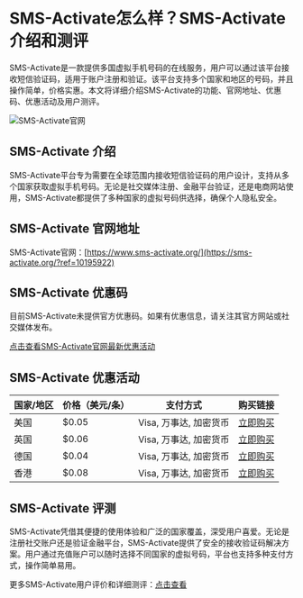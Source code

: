 # SMS-Activate怎么样？SMS-Activate介绍和测评

SMS-Activate是一款提供多国虚拟手机号码的在线服务，用户可以通过该平台接收短信验证码，适用于账户注册和验证。该平台支持多个国家和地区的号码，并且操作简单，价格实惠。本文将详细介绍SMS-Activate的功能、官网地址、优惠码、优惠活动及用户测评。

![SMS-Activate官网](https://github.com/user-attachments/assets/577f54a1-b552-43d1-960e-f2f9110c2142)

## SMS-Activate 介绍

SMS-Activate平台专为需要在全球范围内接收短信验证码的用户设计，支持从多个国家获取虚拟手机号码。无论是社交媒体注册、金融平台验证，还是电商网站使用，SMS-Activate都提供了多种国家的虚拟号码供选择，确保个人隐私安全。

## SMS-Activate 官网地址

SMS-Activate官网：[https://www.sms-activate.org/](https://sms-activate.org/?ref=10195922)

## SMS-Activate 优惠码

目前SMS-Activate未提供官方优惠码。如果有优惠信息，请关注其官方网站或社交媒体发布。

[点击查看SMS-Activate官网最新优惠活动](https://sms-activate.org/?ref=10195922)

## SMS-Activate 优惠活动

| 国家/地区     | 价格（美元/条） | 支付方式              | 购买链接                                 |
| ------------- | --------------- | --------------------- | ---------------------------------------- |
| 美国          | $0.05           | Visa, 万事达, 加密货币 | [立即购买](https://sms-activate.org/?ref=10195922) |
| 英国          | $0.06           | Visa, 万事达, 加密货币 | [立即购买](https://sms-activate.org/?ref=10195922) |
| 德国          | $0.04           | Visa, 万事达, 加密货币 | [立即购买](https://sms-activate.org/?ref=10195922) |
| 香港          | $0.08           | Visa, 万事达, 加密货币 | [立即购买](https://sms-activate.org/?ref=10195922) |

## SMS-Activate 评测

SMS-Activate凭借其便捷的使用体验和广泛的国家覆盖，深受用户喜爱。无论是注册社交账户还是验证金融平台，SMS-Activate提供了安全的接收验证码解决方案。用户通过充值账户可以随时选择不同国家的虚拟号码，平台也支持多种支付方式，操作简单易用。

更多SMS-Activate用户评价和详细测评：[点击查看](https://sms-activate.org/?ref=10195922)
